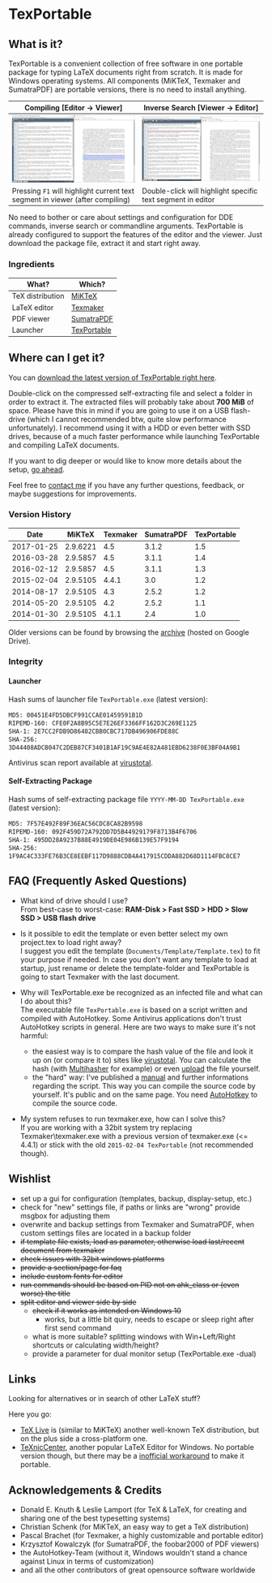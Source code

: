 [virustotal]: https://virustotal.com/en/file/3d44408adcb047c2deb87cf3401b1af19c9ae4e82a481ebd6238f0e3bf04a9b1/analysis/1485379734/
[download]: https://drive.google.com/a/symera.de/uc?id=0B_Dtz2OFld1iR1pHX3ZpWTR4YVk&export=download
[contact me]: mailto:info@symera.de?subject=TexPortable

[Screenshot (compile)]: ./screenshots/2017-01-25_compile.png
[Screenshot (inverse)]: ./screenshots/2017-01-25_inverse.png

# TexPortable

## What is it?

TexPortable is a convenient collection of free software in one portable package for typing LaTeX documents right from scratch. It is made for Windows operating systems. All components (MiKTeX, Texmaker and SumatraPDF) are portable versions, there is no need to install anything.

Compiling [Editor -> Viewer] | Inverse Search [Viewer -> Editor]
------------ | -------------
![Screenshot (compile)] | ![Screenshot (inverse)]
Pressing `F1` will highlight current text segment in viewer (after compiling) | Double-click will highlight specific text segment in editor

No need to bother or care about settings and configuration for DDE commands, inverse search or commandline arguments. TexPortable is already configured to support the features of the editor and the viewer. Just download the package file, extract it and start right away.

### Ingredients

What? | Which?
------------ | -------------
TeX distribution | [MiKTeX](https://miktex.org/)
LaTeX editor | [Texmaker](http://www.xm1math.net/texmaker/)
PDF viewer | [SumatraPDF](http://blog.kowalczyk.info/software/sumatrapdf/)
Launcher | [TexPortable](setup.md)

## Where can I get it?

You can [download the latest version of TexPortable right here][download].

Double-click on the compressed self-extracting file and select a folder in order to extract it. The extracted files will probably take about **700 MiB** of space. Please have this in mind if you are going to use it on a USB flash-drive (which I cannot recommended btw, quite slow performance unfortunately). I recommend using it with a HDD or even better with SSD drives, because of a much faster performance while launching TexPortable and compiling LaTeX documents.

If you want to dig deeper or would like to know more details about the setup, [go ahead](setup.md).

Feel free to [contact me] if you have any further questions, feedback, or maybe suggestions for improvements.

### Version History

Date       | MiKTeX   | Texmaker | SumatraPDF | TexPortable
---        | ---      | ---   | ---     | ---
2017-01-25 | 2.9.6221 |	4.5 	| 3.1.2 	| 1.5
2016-03-28 | 2.9.5857 |	4.5 	| 3.1.1 	| 1.4
2016-02-12 | 2.9.5857 |	4.5 	| 3.1.1 	| 1.3
2015-02-04 | 2.9.5105 |	4.4.1 | 3.0     | 1.2
2014-08-17 | 2.9.5105 |	4.3 	| 2.5.2 	| 1.2
2014-05-20 | 2.9.5105 |	4.2 	| 2.5.2 	| 1.1
2014-01-30 | 2.9.5105 |	4.1.1 | 2.4 	  | 1.0

Older versions can be found by browsing the [archive](https://drive.google.com/folderview?id=0B_Dtz2OFld1iemw2VmhwYUIweUE&usp=sharing#list) (hosted on Google Drive).

### Integrity

#### Launcher
Hash sums of launcher file `TexPortable.exe` (latest version):
```
MD5: 00451E4FD5DBCF991CCAE01459591B1D
RIPEMD-160: CFE0F2A8B95C5E7E26EF3366FF162D3C269E1125
SHA-1: 2E7CC2FDB9D86482CBB0CBC717DB496906FDE88C
SHA-256: 3D44408ADCB047C2DEB87CF3401B1AF19C9AE4E82A481EBD6238F0E3BF04A9B1
```
Antivirus scan report available at [virustotal][virustotal].

#### Self-Extracting Package
Hash sums of self-extracting package file `YYYY-MM-DD TexPortable.exe` (latest version):
```
MD5: 7F57E492F89F36EAC56CDC8CA82B9598
RIPEMD-160: 092F459D72A792DD7D5B44929179F8713B4F6706
SHA-1: 495DD28A9237B88E4919DE04E986B139E57F9194
SHA-256: 1F9AC4C333FE76B3CE8EEBF117D9888CDB4A417915CDDA882D68D1114FBC8CE7
```

## FAQ (Frequently Asked Questions)

* What kind of drive should I use?  
  From best-case to worst-case: **RAM-Disk > Fast SSD > HDD > Slow SSD > USB flash drive**
  
* Is it possible to edit the template or even better select my own project.tex to load right away?  
  I suggest you edit the template (`Documents/Template/Template.tex`) to fit your purpose if needed. In case you don't want any template to load at startup, just rename or delete the template-folder and TexPortable is going to start Texmaker with the last document.
  
* Why will TexPortable.exe be recognized as an infected file and what can I do about this?  
  The executable file `TexPortable.exe` is based on a script written and compiled with AutoHotkey. Some Antivirus applications don't trust AutoHotkey scripts in general. Here are two ways to make sure it's not harmful:  
  * the easiest way is to compare the hash value of the file and look it up on (or compare it to) sites like [virustotal]. You can calculate the hash (with [Multihasher](http://www.abelhadigital.com/multihasher) for example) or even [upload](https://www.virustotal.com/) the file yourself.
  * the "hard" way: I've published a [manual](setup.md) and further informations regarding the script. This way you can compile the source code by yourself. It's public and on the same page. You need [AutoHotkey](http://www.autohotkey.com/) to compile the source code.
  
* My system refuses to run texmaker.exe, how can I solve this?  
  If you are working with a 32bit system try replacing Texmaker\texmaker.exe with a previous version of texmaker.exe (<= 4.4.1) or stick with the old `2015-02-04 TexPortable` (not recommended though).

## Wishlist

* set up a gui for configuration (templates, backup, display-setup, etc.)
* check for "new" settings file, if paths or links are "wrong" provide msgbox for adjusting them
* overwrite and backup settings from Texmaker and SumatraPDF, when custom settings files are located in a backup folder
* ~~if template file exists, load as parameter, otherwise load last/recent document from texmaker~~
* ~~check issues with 32bit windows platforms~~
* ~~provide a section/page for faq~~
* ~~include custom fonts for editor~~
* ~~run commands should be based on PID not on ahk_class or (even worse) the title~~
* ~~split editor and viewer side by side~~
  * ~~check if it works as intended on Windows 10~~
    * works, but a little bit quiry, needs to escape or sleep right after first send command
  * what is more suitable? splitting windows with Win+Left/Right shortcuts or calculating width/height?
  * provide a parameter for dual monitor setup (TexPortable.exe -dual)

## Links

Looking for alternatives or in search of other LaTeX stuff?

Here you go:

* [TeX Live](www.tug.org/texlive/) is (similar to MiKTeX) another well-known TeX distribution, but on the plus side a cross-platform one.
* [TeXnicCenter](www.texniccenter.org/), another popular LaTeX Editor for Windows. No portable version though, but there may be a [inofficial workaround](www.latex-community.org/know-how/latex-editors/76-latex-editors-texniccenter/354-how-to-make-texniccenter-portable) to make it portable.

## Acknowledgements & Credits

* Donald E. Knuth & Leslie Lamport (for TeX & LaTeX, for creating and sharing one of the best typesetting systems)
* Christian Schenk (for MiKTeX, an easy way to get a TeX distribution)
* Pascal Brachet (for Texmaker, a highly customizable and portable editor)
* Krzysztof Kowalczyk (for SumatraPDF, the foobar2000 of PDF viewers)
* the AutoHotkey-Team (without it, Windows wouldn't stand a chance against Linux in terms of customization)
* and all the other contributors of great opensource software worldwide
